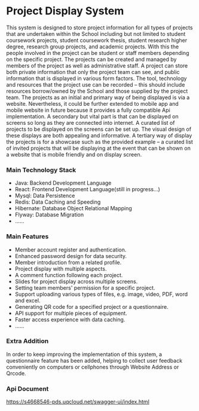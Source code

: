 # Project Display System
This system is designed to store project information for all types of projects that are undertaken within the School including but not limited to student coursework projects, student coursework thesis, student research higher degree, research group projects, and academic projects. With this the people involved in the project can be student or staff members depending on the specific project.
The projects can be created and managed by members of the project as well as administrative staff. A project can store both private information that only the project team can see, and public information that is displayed in various form factors. The tool, technology and resources that the project use can be recorded – this should include resources borrow/owned by the School and those supplied by the project team.
The projects as an initial and primary way of being displayed is via a website. Nevertheless, it could be further extended to mobile app and mobile website in future because it provides a fully compatible Api implementation. A secondary but vital part is that can be displayed on screens so long as they are connected into internet. A curated list of projects to be displayed on the screens can be set up. The visual design of these displays are both appealing and informative. A tertiary way of display the projects is for a showcase such as the provided example – a curated list of invited projects that will be displaying at the event that can be shown on a website that is mobile friendly and on display screen.

### Main Technology Stack
* Java: Backend Development Language
* React: Frontend Development Language(still in progress...)
* Mysql: Data Persistence
* Redis: Data Caching and Speeding
* Hibernate: Database Object Relational Mapping
* Flyway: Database Migration
* ......

### Main Features
* Member account register and authentication.
* Enhanced password design for data security.
* Member introduction from a related profile.
* Project display with multiple aspects. 
* A comment function following each project.
* Slides for project display across multiple screens.
* Setting team members' permission for a specific project.
* Support uploading various types of files, e.g. image, video, PDF, word and excel.
* Generating QR code for a specified project or a questionnaire. 
* API support for multiple pieces of equipment.
* Faster access experience with data caching.
* ......

### Extra Addition
In order to keep improving the implementation of this system, a questionnaire feature has been added, helping to collect user feedback conveniently on computers or cellphones through Website Address or Qrcode. 

### Api Document
https://s4668546-pds.uqcloud.net/swagger-ui/index.html
